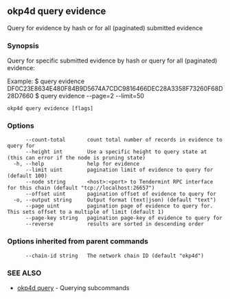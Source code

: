 ## okp4d query evidence

Query for evidence by hash or for all (paginated) submitted evidence

### Synopsis

Query for specific submitted evidence by hash or query for all (paginated) evidence:

Example:
$ <appd> query evidence DF0C23E8634E480F84B9D5674A7CDC9816466DEC28A3358F73260F68D28D7660
$ <appd> query evidence --page=2 --limit=50

```
okp4d query evidence [flags]
```

### Options

```
      --count-total       count total number of records in evidence to query for
      --height int        Use a specific height to query state at (this can error if the node is pruning state)
  -h, --help              help for evidence
      --limit uint        pagination limit of evidence to query for (default 100)
      --node string       <host>:<port> to Tendermint RPC interface for this chain (default "tcp://localhost:26657")
      --offset uint       pagination offset of evidence to query for
  -o, --output string     Output format (text|json) (default "text")
      --page uint         pagination page of evidence to query for. This sets offset to a multiple of limit (default 1)
      --page-key string   pagination page-key of evidence to query for
      --reverse           results are sorted in descending order
```

### Options inherited from parent commands

```
      --chain-id string   The network chain ID (default "okp4d")
```

### SEE ALSO

* [okp4d query](okp4d_query.md)	 - Querying subcommands

